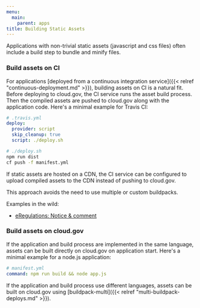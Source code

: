 ```yaml
---
menu:
  main:
    parent: apps
title: Building Static Assets
---
```


Applications with non-trivial static assets (javascript and css files) often include a build step to bundle and minify files.

### Build assets on CI

For applications [deployed from a continuous integration service]({{< relref "continuous-deployment.md" >}}), building assets on CI is a natural fit. Before deploying to cloud.gov, the CI service runs the asset build process. Then the compiled assets are pushed to cloud.gov along with the application code. Here's a minimal example for Travis CI:

```yaml
# .travis.yml
deploy:
  provider: script
  skip_cleanup: true
  script: ./deploy.sh
```

```bash
# ./deploy.sh
npm run dist
cf push -f manifest.yml
```

If static assets are hosted on a CDN, the CI service can be configured to upload compiled assets to the CDN instead of pushing to cloud.gov.

This approach avoids the need to use multiple or custom buildpacks.

Examples in the wild:

* [eRegulations: Notice & comment](https://github.com/eregs/notice-and-comment)

### Build assets on cloud.gov

If the application and build process are implemented in the same language, assets can be built directly on cloud.gov on application start. Here's a minimal example for a node.js application:

```yaml
# manifest.yml
command: npm run build && node app.js
```

If the application and build process use different languages, assets can be built on cloud.gov using [buildpack-multi]({{< relref "multi-buildpack-deploys.md" >}}).
